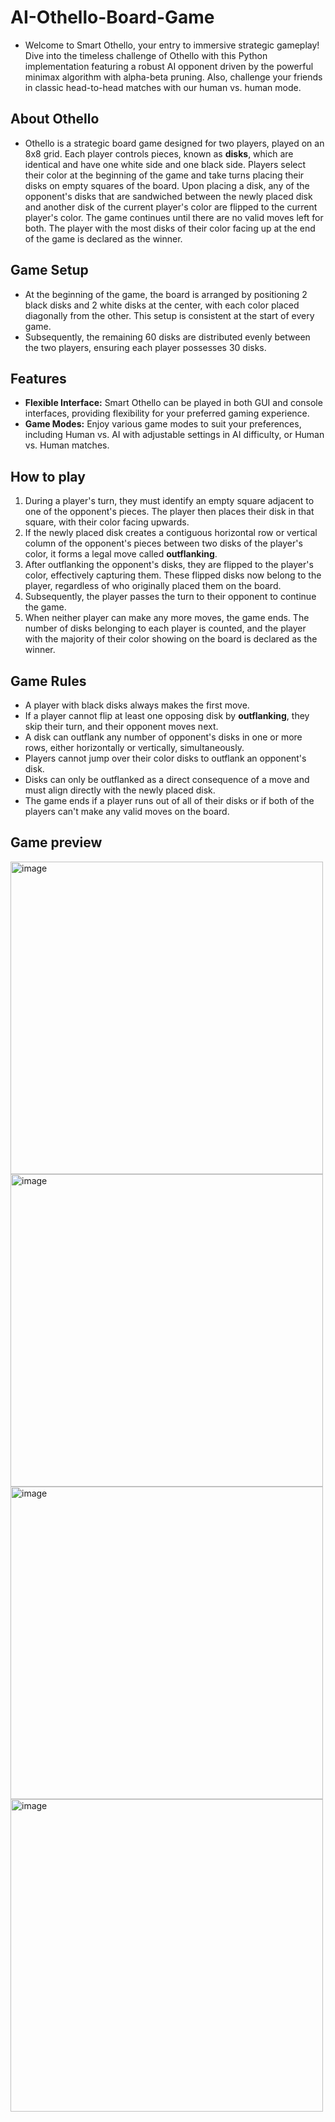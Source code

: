 # AI-Othello-Board-Game
- Welcome to Smart Othello, your entry to immersive strategic gameplay! Dive into the timeless challenge of Othello with this Python implementation featuring a robust AI opponent driven by the powerful minimax algorithm with alpha-beta pruning. Also, challenge your friends in classic head-to-head matches with our human vs. human mode.

## About Othello
- Othello is a strategic board game designed for two players, played on an 8x8 grid. Each player controls pieces, known as **disks**, which are identical and have one white side and one black side. Players select their color at the beginning of the game and take turns placing their disks on empty squares of the board. Upon placing a disk, any of the opponent's disks that are sandwiched between the newly placed disk and another disk of the current player's color are flipped to the current player's color. The game continues until there are no valid moves left for both. The player with the most disks of their color facing up at the end of the game is declared as the winner.

## Game Setup
- At the beginning of the game, the board is arranged by positioning 2 black disks and 2 white disks at the center, with each color placed diagonally from the other. This setup is consistent at the start of every game.
- Subsequently, the remaining 60 disks are distributed evenly between the two players, ensuring each player possesses 30 disks.

## Features
- **Flexible Interface:** Smart Othello can be played in both GUI and console interfaces, providing flexibility for your preferred gaming experience.
- **Game Modes:** Enjoy various game modes to suit your preferences, including Human vs. AI with adjustable settings in AI difficulty, or Human vs. Human matches.

## How to play
1. During a player's turn, they must identify an empty square adjacent to one of the opponent's pieces. The player then places their disk in that square, with their color facing upwards.
2. If the newly placed disk creates a contiguous horizontal row or vertical column of the opponent's pieces between two disks of the player's color, it forms a legal move called **outflanking**.
3. After outflanking the opponent's disks, they are flipped to the player's color, effectively capturing them. These flipped disks now belong to the player, regardless of who originally placed them on the board.
4. Subsequently, the player passes the turn to their opponent to continue the game.
5. When neither player can make any more moves, the game ends. The number of disks belonging to each player is counted, and the player with the majority of their color showing on the board is declared as the winner.

## Game Rules
- A player with black disks always makes the first move.
- If a player cannot flip at least one opposing disk by **outflanking**, they skip their turn, and their opponent moves next.
- A disk can outflank any number of opponent's disks in one or more rows, either horizontally or vertically, simultaneously.
- Players cannot jump over their color disks to outflank an opponent's disk.
- Disks can only be outflanked as a direct consequence of a move and must align directly with the newly placed disk.
- The game ends if a player runs out of all of their disks or if both of the players can't make any valid moves on the board.

## Game preview
<img src="https://github.com/kareemsakkary/AI-Othello-Board-Game/assets/96924895/8e0b4ec3-d283-4392-9523-e5c2741cd760" alt="image" height="500" width="500">
<img src="https://github.com/kareemsakkary/AI-Othello-Board-Game/assets/96924895/143cb6e0-cb62-48bf-b909-09895f8ba705" alt="image" height="500" width="500">
<img src="https://github.com/kareemsakkary/AI-Othello-Board-Game/assets/96924895/834a558c-54e7-454d-8daa-675246f60461" alt="image" height="500" width="500">
<img src="https://github.com/kareemsakkary/AI-Othello-Board-Game/assets/96924895/566c4dfc-6604-4d89-b849-eafc40206547" alt="image" height="500" width="500">


